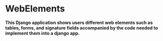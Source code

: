 # WebElements
**This Django application shows users different web elements such as tables, forms, and signature fields accompanied by the code needed to implement them into a django app.**
